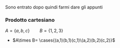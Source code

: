 Sono entrato dopo quindi farmi dare gli appunti

### Prodotto cartesiano
$A=\{a,b,c\}\qquad B=\{1,2,3\}$

- $A\times B= \cases{(a,1)(b,1)(c,1)\\(a,2)(b,2)(c,2)\}$